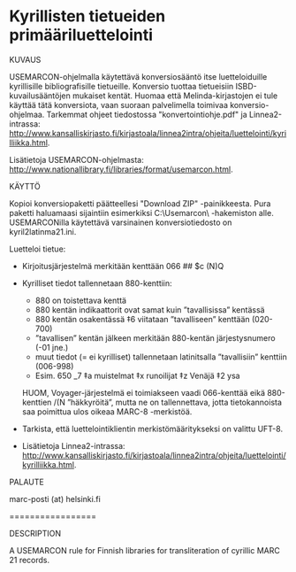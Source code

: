 # Kyrillisten tietueiden primääriluettelointi

KUVAUS

USEMARCON-ohjelmalla käytettävä konversiosääntö itse luetteloiduille kyrillisille bibliografisille tietueille. Konversio tuottaa tietueisiin ISBD-kuvailusääntöjen mukaiset kentät. Huomaa että Melinda-kirjastojen ei tule käyttää tätä konversiota, vaan suoraan palvelimella toimivaa konversio-ohjelmaa. Tarkemmat ohjeet tiedostossa "konvertointiohje.pdf" ja Linnea2-intrassa: http://www.kansalliskirjasto.fi/kirjastoala/linnea2intra/ohjeita/luettelointi/kyrilliikka.html.

Lisätietoja USEMARCON-ohjelmasta: http://www.nationallibrary.fi/libraries/format/usemarcon.html.

KÄYTTÖ

Kopioi konversiopaketti päätteellesi "Download ZIP" -painikkeesta. Pura paketti haluamaasi sijaintiin esimerkiksi C:\Usemarcon\ -hakemiston alle. USEMARCONilla käytettävä varsinainen konversiotiedosto on kyril2latinma21.ini. 

Luetteloi tietue:
- Kirjoitusjärjestelmä merkitään kenttään 066 ## $c (N)Q
- Kyrilliset tiedot tallennetaan 880-kenttiin:
	* 880 on toistettava kenttä
	* 880 kentän indikaattorit ovat samat kuin ”tavallisissa” kentässä
	* 880 kentän osakentässä ‡6 viitataan ”tavalliseen” kenttään (020-700)
	* ”tavallisen” kentän jälkeen merkitään 880-kentän järjestysnumero (-01 jne.)
	* muut tiedot (= ei kyrilliset) tallennetaan latinitsalla ”tavallisiin” kenttiin (006-998)
	* Esim. 650 _7 ‡a muistelmat ‡x runoilijat ‡z Venäjä ‡2 ysa

	HUOM, Voyager-järjestelmä ei toimiakseen vaadi 066-kenttää eikä 880-kenttien
	/(N ”häkkyröitä”, mutta ne on tallennettava, jotta tietokannoista saa poimittua ulos oikeaa MARC-8 -merkistöä.
- Tarkista, että luettelointiklientin merkistömääritykseksi on valittu UFT-8.

- Lisätietoja Linnea2-intrassa: http://www.kansalliskirjasto.fi/kirjastoala/linnea2intra/ohjeita/luettelointi/kyrilliikka.html.

PALAUTE

marc-posti (at) helsinki.fi

=================

DESCRIPTION

A USEMARCON rule for Finnish libraries for transliteration of cyrillic MARC 21 records.
